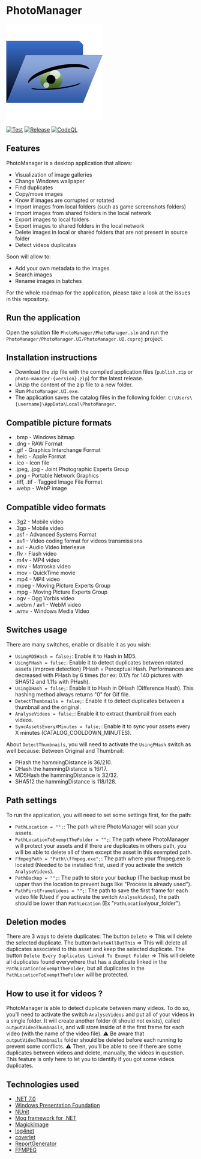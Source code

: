 # PhotoManager

![PhotoManager](PhotoManager/Images/AppIcon.png)

[![Test](https://github.com/jpablodrexler/jp-photo-manager/actions/workflows/test.yml/badge.svg)](https://github.com/jpablodrexler/jp-photo-manager/actions/workflows/test.yml)
[![Release](https://github.com/jpablodrexler/jp-photo-manager/actions/workflows/release.yaml/badge.svg)](https://github.com/jpablodrexler/jp-photo-manager/actions/workflows/release.yaml)
[![CodeQL](https://github.com/jpablodrexler/jp-photo-manager/actions/workflows/codeql-analysis.yml/badge.svg)](https://github.com/jpablodrexler/jp-photo-manager/actions/workflows/codeql-analysis.yml)

## Features

PhotoManager is a desktop application that allows:

- Visualization of image galleries
- Change Windows wallpaper
- Find duplicates
- Copy/move images
- Know if images are corrupted or rotated
- Import images from local folders (such as game screenshots folders)
- Import images from shared folders in the local network
- Export images to local folders
- Export images to shared folders in the local network
- Delete images in local or shared folders that are not present in source folder
- Detect videos duplicates

Soon will allow to:

- Add your own metadata to the images
- Search images
- Rename images in batches

For the whole roadmap for the application, please take a look at the issues in this repository.

## Run the application

Open the solution file `PhotoManager/PhotoManager.sln` and run the `PhotoManager/PhotoManager.UI/PhotoManager.UI.csproj` project.

## Installation instructions

- Download the zip file with the compiled application files (`publish.zip` or `photo-manager-{version}.zip`) for the latest release.
- Unzip the content of the zip file to a new folder.
- Run `PhotoManager.UI.exe`.
- The application saves the catalog files in the following folder: `C:\Users\{username}\AppData\Local\PhotoManager`.

## Compatible picture formats

- .bmp - Windows bitmap
- .dng - RAW Format
- .gif - Graphics Interchange Format
- .heic - Apple Format
- .ico - Icon file
- .jpeg, .jpg - Joint Photographic Experts Group
- .png - Portable Network Graphics
- .tiff, .tif - Tagged Image File Format
- .webp - WebP image

## Compatible video formats

- .3g2 - Mobile video
- .3gp - Mobile video
- .asf - Advanced Systems Format
- .av1 - Video coding format for videos transmissions
- .avi - Audio Video Interleave
- .flv - Flash video
- .m4v - MP4 video
- .mkv - Matroska video
- .mov - QuickTime movie
- .mp4 - MP4 video
- .mpeg - Moving Picture Experts Group
- .mpg - Moving Picture Experts Group
- .ogv - Ogg Vorbis video
- .webm / av1 - WebM video
- .wmv - Windows Media Video

## Switches usage

There are many switches, enable or disable it as you wish:

- `UsingMD5Hash = false;`: Enable it to Hash in MD5.
- `UsingPHash = false;`: Enable it to detect duplicates between rotated assets (improve detection) PHash = Perceptual Hash. Performances are decreased with PHash by 6 times (for ex: 0.17s for 140 pictures with SHA512 and 1.11s with PHash).
- `UsingDHash = false;`: Enable it to Hash in DHash (Difference Hash). This hashing method always returns "0" for Gif file.
- `DetectThumbnails = false;`: Enable it to detect duplicates between a thumbnail and the original.
- `AnalyseVideos = false;`: Enable it to extract thumbnail from each videos.
- `SyncAssetsEveryXMinutes = false;`: Enable it to sync your assets every X minutes (CATALOG_COOLDOWN_MINUTES).

About `DetectThumbnails`, you will need to activate the `UsingPHash` switch as well because:
Between Original and Thumbnail:

- PHash the hammingDistance is 36/210.
- DHash the hammingDistance is 16/17.
- MD5Hash the hammingDistance is 32/32.
- SHA512 the hammingDistance is 118/128.

## Path settings

To run the application, you will need to set some settings first, for the path:

- `PathLocation = "";`: The path where PhotoManager will scan your assets.
- `PathLocationToExemptTheFolder = "";`: The path where PhotoManager will protect your assets and if there are duplicates in others path, you will be able to delete all of them except the asset in this exempted path.
- `FfmpegPath = "Path\\ffmpeg.exe";`: The path where your ffmpeg.exe is located (Needed to be installed first, used if you activate the switch `AnalyseVideos`).
- `PathBackup = "";`: The path to store your backup (The backup must be upper than the location to prevent bugs like "Process is already used").
- `PathFirstFrameVideos = "";`: The path to save the first frame for each video file (Used if you activate the switch `AnalyseVideos`), the path should be lower than `PathLocation` (Ex "`PathLocation`\\your_folder").

## Deletion modes

There are 3 ways to delete duplicates:
The button `Delete` => This will delete the selected duplicate.
The button `DeleteAllButThis` => This will delete all duplicates associated to this asset and keep the selected duplicate.
The button `Delete Every Duplicates Linked To Exempt Folder` => This will delete all duplicates found everywhere that has a duplicate linked in the `PathLocationToExemptTheFolder`, but all duplicates in the `PathLocationToExemptTheFolder` will be protected.

## How to use it for videos ?

PhotoManager is able to detect duplicate between many videos.
To do so, you'll need to activate the switch `AnalyseVideos` and put all of your videos in a single folder.
It will create another folder (it should not exists), called `outputVideoThumbnails`, and will store inside of it the first frame for each video (with the name of the video file).
⚠ Be aware that `outputVideoThumbnails` folder should be deleted before each running to prevent some conflicts. ⚠
Then, you'll be able to see if there are some duplicates between videos and delete, manually, the videos in question.
This feature is only here to let you to identify if you got some videos duplicates.

## Technologies used

- [.NET 7.0](https://dotnet.microsoft.com/)
- [Windows Presentation Foundation](https://docs.microsoft.com/en-us/dotnet/framework/wpf/)
- [NUnit](https://nunit.org/)
- [Moq framework for .NET](https://github.com/moq/moq4)
- [MagickImage](https://github.com/dlemstra/Magick.NET)
- [log4net](https://logging.apache.org/log4net/)
- [coverlet](https://github.com/coverlet-coverage/coverlet)
- [ReportGenerator](https://github.com/danielpalme/ReportGenerator)
- [FFMPEG](https://ffmpeg.org/)
